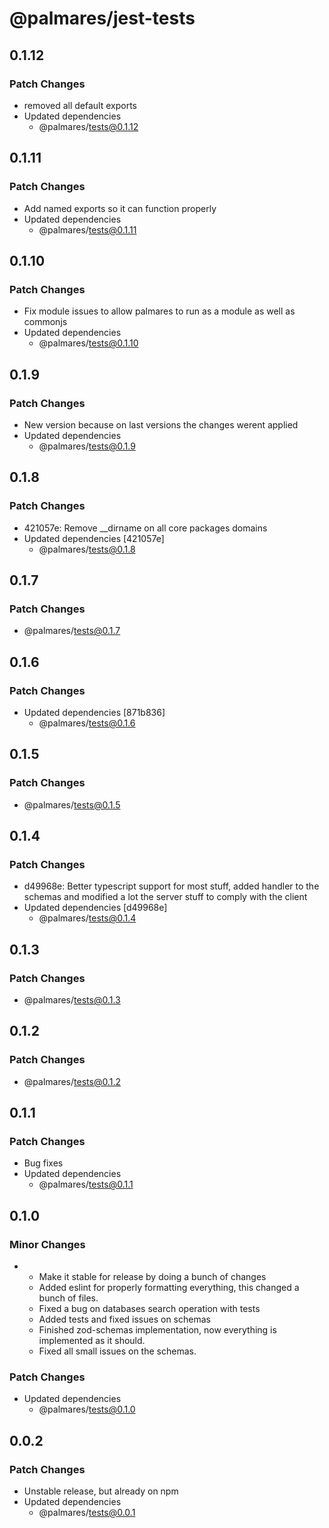 # @palmares/jest-tests

## 0.1.12

### Patch Changes

- removed all default exports
- Updated dependencies
  - @palmares/tests@0.1.12

## 0.1.11

### Patch Changes

- Add named exports so it can function properly
- Updated dependencies
  - @palmares/tests@0.1.11

## 0.1.10

### Patch Changes

- Fix module issues to allow palmares to run as a module as well as commonjs
- Updated dependencies
  - @palmares/tests@0.1.10

## 0.1.9

### Patch Changes

- New version because on last versions the changes werent applied
- Updated dependencies
  - @palmares/tests@0.1.9

## 0.1.8

### Patch Changes

- 421057e: Remove \_\_dirname on all core packages domains
- Updated dependencies [421057e]
  - @palmares/tests@0.1.8

## 0.1.7

### Patch Changes

- @palmares/tests@0.1.7

## 0.1.6

### Patch Changes

- Updated dependencies [871b836]
  - @palmares/tests@0.1.6

## 0.1.5

### Patch Changes

- @palmares/tests@0.1.5

## 0.1.4

### Patch Changes

- d49968e: Better typescript support for most stuff, added handler to the schemas and modified a lot the server stuff to comply with the client
- Updated dependencies [d49968e]
  - @palmares/tests@0.1.4

## 0.1.3

### Patch Changes

- @palmares/tests@0.1.3

## 0.1.2

### Patch Changes

- @palmares/tests@0.1.2

## 0.1.1

### Patch Changes

- Bug fixes
- Updated dependencies
  - @palmares/tests@0.1.1

## 0.1.0

### Minor Changes

- - Make it stable for release by doing a bunch of changes
  - Added eslint for properly formatting everything, this changed a bunch of files.
  - Fixed a bug on databases search operation with tests
  - Added tests and fixed issues on schemas
  - Finished zod-schemas implementation, now everything is implemented as it should.
  - Fixed all small issues on the schemas.

### Patch Changes

- Updated dependencies
  - @palmares/tests@0.1.0

## 0.0.2

### Patch Changes

- Unstable release, but already on npm
- Updated dependencies
  - @palmares/tests@0.0.1
